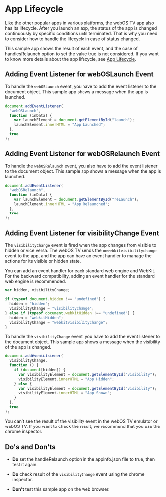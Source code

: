 # App Lifecycle

Like the other popular apps in various platforms, the webOS TV app also has its lifecycle. After you launch an app, the
status of the app is changed continuously by specific conditions until terminated. That is why you need to consider how
to handle the lifecycle in case of status changed.

This sample app shows the result of each event, and the case of handlesRelaunch option to set the value true is not
considered. If you want to know more details about the app lifecycle,
see [App Lifecycle](https://webostv.developer.lge.com/develop/getting-started/app-lifecycle).

## Adding Event Listener for webOSLaunch Event

To handle the `webOSLaunch` event, you have to add the event listener to the document object. This sample app shows a
message when the app is launched.

```javascript
document.addEventListener(
  "webOSLaunch",
  function (inData) {
    var launchElement = document.getElementById("launch");
    launchElement.innerHTML = "App Launched";
  },
  true
);
```

## Adding Event Listener for webOSRelaunch Event

To handle the `webOSRelaunch` event, you also have to add the event listener to the document object. This sample app
shows a message when the app is launched.

```javascript
document.addEventListener(
  "webOSRelaunch",
  function (inData) {
    var launchElement = document.getElementById("reLaunch");
    launchElement.innerHTML = "App Relaunched";
  },
  true
);
```

## Adding Event Listener for visibilityChange Event

The `visibilityChange` event is fired when the app changes from visible to hidden or vice versa. The webOS TV sends
the `onwebkitvisibilitychange` event to the app, and the app can have an event handler to manage the actions for its
visible or hidden state.

You can add an event handler for each standard web engine and WebKit. For the backward compatibility, adding an event
handler for the standard web engine is recommended.

```javascript
var hidden, visibilityChange;

if (typeof document.hidden !== "undefined") {
  hidden = "hidden";
  visibilityChange = "visibilitychange";
} else if (typeof document.webkitHidden !== "undefined") {
  hidden = "webkitHidden";
  visibilityChange = "webkitvisibilitychange";
}
```

To handle the `visibilityChange` event, you have to add the event listener to the document object. This sample app shows
a message when the visibility of the app is changed.

```javascript
document.addEventListener(
  visibilityChange,
  function () {
    if (document[hidden]) {
      var visibilityElement = document.getElementById("visibility");
      visibilityElement.innerHTML = "App Hidden";
    } else {
      var visibilityElement = document.getElementById("visibility");
      visibilityElement.innerHTML = "App Shown";
    }
  },
  true
);
```

You can’t see the result of the visibility event in the webOS TV emulator or webOS TV. If you want to check the result,
we recommend that you use the chrome inspector.

## Do's and Don'ts

- **Do** set the handleRelaunch option in the appinfo.json file to true, then test it again.

- **Do** check result of the `visibilityChange` event using the chrome inspector.

- **Don't** test this sample app on the web browser.
